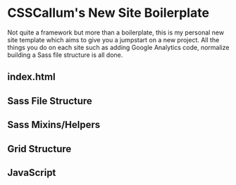 CSSCallum's New Site Boilerplate
================================

Not quite a framework but more than a boilerplate, this is my personal new site template which aims to give you a jumpstart on a new project. All the things you do on each site such as adding Google Analytics code, normalize building a Sass file structure is all done.

index.html
----------

Sass File Structure
-------------------

Sass Mixins/Helpers
-------------------

Grid Structure
--------------

JavaScript
----------